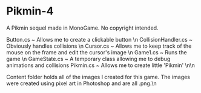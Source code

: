 Pikmin-4
========

A Pikmin sequel made in MonoGame. No copyright intended.

Button.cs ~ Allows me to create a clickable button \n
CollisionHandler.cs ~ Obviously handles collisions \n
Cursor.cs ~ Allows me to keep track of the mouse on the frame and edit the cursor's image \n
Game1.cs ~ Runs the game \n
GameState.cs ~ A temporary class allowing me to debug animations and collisions
Pikmin.cs ~ Allows me to create little 'Pikmin' \n\n

Content folder holds all of the images I created for this game. The images were created using pixel art in Photoshop and are all .png.\n
